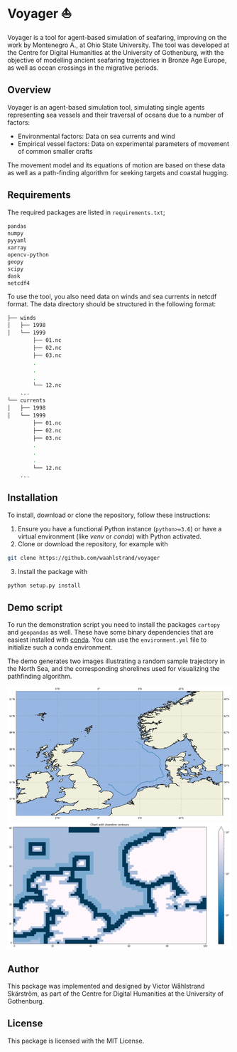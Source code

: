 # Voyager ⛵
Voyager is a tool for agent-based simulation of seafaring, improving on the work by Montenegro A., at Ohio State University. 
The tool was developed at the Centre for Digital Humanities at the University of Gothenburg, with the objective of modelling ancient seafaring trajectories
in Bronze Age Europe, as well as ocean crossings in the migrative periods.

## Overview
Voyager is an agent-based simulation tool, simulating single agents representing sea vessels and their traversal of oceans due to a number of factors:
- Environmental factors: Data on sea currents and wind
- Empirical vessel factors: Data on experimental parameters of movement of common smaller crafts

The movement model and its equations of motion are based on these data as well as a path-finding algorithm for seeking targets and coastal hugging.

## Requirements
The required packages are listed in ``requirements.txt``;
```
pandas
numpy
pyyaml
xarray
opencv-python
geopy
scipy
dask
netcdf4
```
To use the tool, you also need data on winds and sea currents in netcdf format. The data directory should be structured in the following format:

```bash
├── winds
│   ├── 1998
│   └── 1999
        ├── 01.nc
        ├── 02.nc
        ├── 03.nc
        .
        .
        .
        └── 12.nc
    ...
└── currents
│   ├── 1998
│   └── 1999
        ├── 01.nc
        ├── 02.nc
        ├── 03.nc
        .
        .
        .
        └── 12.nc
    ...
```


## Installation
To install, download or clone the repository, follow these instructions:

1. Ensure you have a functional Python instance (``python>=3.6``) or have a virtual environment (like *venv* or *conda*) with Python activated.
2. Clone or download the repository, for example with

```bash
git clone https://github.com/waahlstrand/voyager
```
3. Install the package with
```bash
python setup.py install
```

## Demo script
To run the demonstration script you need to install the packages `cartopy` and `geopandas` as well. These have some binary dependencies that are easiest installed with [conda](https://docs.conda.io/en/latest/). You can use the `environment.yml` file to initialize such a conda environment.

The demo generates two images illustrating a random sample trajectory in the North Sea, and the corresponding shorelines used for visualizing the pathfinding algorithm.

![Random generated trajectory](images/route.png)
![Shorelines used for pathfinding for the above trajectory](images/shorelines.png)




## Author
This package was implemented and designed by Victor Wåhlstrand Skärström, as part of the Centre for Digital Humanities at the University of Gothenburg.

## License
This package is licensed with the MIT License.